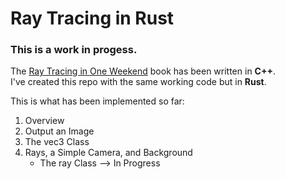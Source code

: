 # Ray Tracing in Rust
### This is a work in progess. 

The [Ray Tracing in One Weekend](https://raytracing.github.io/books/RayTracingInOneWeekend.html) book has been written in **C++**. \
I've created this repo with the same working code but in **Rust**.

This is what has been implemented so far:
1. Overview
1. Output an Image
1. The vec3 Class
1. Rays, a Simple Camera, and Background
    - The ray Class --> In Progress


